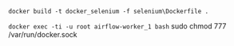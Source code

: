 <p>
    <code>docker build -t docker_selenium -f selenium\Dockerfile .</code>
</p>
<p>
    <code>docker exec -ti -u root airflow-worker_1 bash</code>
    sudo chmod 777 /var/run/docker.sock
</p>